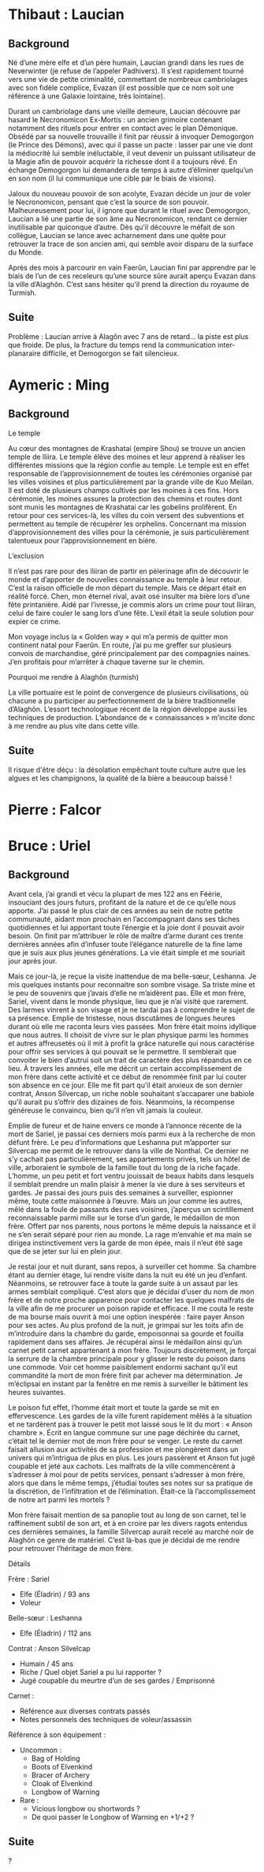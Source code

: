 Thibaut : Laucian
=================

Background
-----------

Né d’une mère elfe et d’un père humain, Laucian grandi dans les rues de Neverwinter (je refuse de l’appeler Padhivers). Il s’est rapidement tourné vers une vie de petite criminalité, commettant de nombreux cambriolages avec son fidèle complice, Evazan (il est possible que ce nom soit une référence à une Galaxie lointaine, très lointaine).

Durant un cambriolage dans une vieille demeure, Laucian découvre par hasard le Necronomicon Ex-Mortis : un ancien grimoire contenant notamment des rituels pour entrer en contact avec le plan Démonique. Obsédé par sa nouvelle trouvaille il finit par réussir à invoquer Demogorgon (le Prince des Démons), avec qui il passe un pacte : lasser par une vie dont la médiocrité lui semble inéluctable, il veut devenir un puissant utilisateur de la Magie afin de pouvoir acquérir la richesse dont il a toujours rêvé. En échange Demogorgon lui demandera de temps à autre d’éliminer quelqu’un en son nom (il lui communique une cible par le biais de visions).

Jaloux du nouveau pouvoir de son acolyte, Evazan décide un jour de voler le Necronomicon, pensant que c’est la source de son pouvoir. Malheureusement pour lui, il ignore que durant le rituel avec Demogorgon, Laucian a lié une partie de son âme au Necronomicon, rendant ce dernier inutilisable par quiconque d’autre. Dès qu’il découvre le méfait de son collègue, Laucian se lance avec acharnement dans une quête pour retrouver la trace de son ancien ami, qui semble avoir disparu de la surface du Monde.

Après des mois à parcourir en vain Faerûn, Laucian fini par apprendre par le biais de l’un de ces receleurs qu’une source sûre aurait aperçu Evazan dans la ville d’Alaghôn. C’est sans hésiter qu’il prend la direction du royaume de Turmish.

Suite
-----

Problème : Laucian arrive à Alagôn avec 7 ans de retard... la piste est plus que froide. De plus, la fracture du temps rend la communication inter-planaraire difficile, et Demogorgon se fait silencieux.


Aymeric : Ming
==============

Background
----------

Le temple

Au cœur des montagnes de Krashatai (empire Shou) se trouve un ancien temple de lliira.
Le temple élève des moines et leur apprend à réaliser les différentes missions que la
région confie au temple. Le temple est en effet responsable de l’approvisionnement de
toutes les cérémonies organisé par les villes voisines et plus particulièrement par la
grande ville de Kuo Meilan. Il est doté de plusieurs champs cultivés par les moines à ces
fins. Hors cérémonie, les moines assures la protection des chemins et routes dont sont
munis les montagnes de Krashatai car les gobelins prolifèrent. En retour pour ces
services-là, les villes du coin versent des subventions et permettent au temple de
récupérer les orphelins. Concernant ma mission d’approvisionnement des villes pour la
cérémonie, je suis particulièrement talentueux pour l’approvisionnement en bière.

L’exclusion

Il n’est pas rare pour des lliiran de partir en pèlerinage afin de découvrir le monde et
d’apporter de nouvelles connaissance au temple à leur retour. C’est la raison officielle de
mon départ du temple. Mais ce départ était en réalité forcé. Chen, mon éternel rival,
avait osé insulter ma bière lors d’une fête printanière. Aidé par l’ivresse, je commis alors
un crime pour tout lliiran, celui de faire couler le sang lors d’une fête. L’exil était la seule
solution pour expier ce crime.

Mon voyage inclus la « Golden way » qui m’a permis de quitter mon continent natal pour
Faerûn. En route, j’ai pu me greffer sur plusieurs convois de marchandise, géré
principalement par des compagnies naines. J’en profitais pour m’arrêter à chaque
taverne sur le chemin.

Pourquoi me rendre à Alaghôn (turmish)

La ville portuaire est le point de convergence de plusieurs civilisations, où chacune a pu
participer au perfectionnement de la bière traditionnelle d’Alaghôn. L’essort
technologique récent de la région développe aussi les techniques de production.
L’abondance de « connaissances » m’incite donc à me rendre au plus vite dans cette ville.

Suite
-----

Il risque d'être déçu : la désolation empêchant toute culture autre que les algues et les champignons, la qualité de la bière a beaucoup baissé !

Pierre : Falcor
===============

Bruce : Uriel
=============

Background
----------

Avant cela, j’ai grandi et vécu la plupart de mes 122 ans en Féérie, insouciant des jours futurs, profitant de la nature et de ce qu’elle nous apporte. J’ai passé le plus clair de ces années au sein de notre petite communauté, aidant mon prochain en l’accompagnant dans ses tâches quotidiennes et lui apportant toute l’énergie et la joie dont il pouvait avoir besoin. On finit par m’attribuer le rôle de maître d’arme durant ces trente dernières années afin d’infuser toute l’élégance naturelle de la fine lame que je suis aux plus jeunes générations. La vie était simple et me souriait jour après jour.

Mais ce jour-là, je reçue la visite inattendue de ma belle-sœur, Leshanna. Je mis quelques instants pour reconnaitre son sombre visage. Sa triste mine et le peu de souvenirs que j’avais d’elle ne m’aidèrent pas. Elle et mon frère, Sariel, vivent dans le monde physique, lieu que je n’ai visité que rarement. Des larmes vinrent à son visage et je ne tardai pas à comprendre le sujet de sa présence. Emplie de tristesse, nous discutâmes de longues heures durant où elle me raconta leurs vies passées. Mon frère était moins idyllique que nous autres. Il choisit de vivre sur le plan physique parmi les hommes et autres affreusetés où il mit à profit la grâce naturelle qui nous caractérise pour offrir ses services à qui pouvait se le permettre. Il semblerait que convoiter le bien d’autrui soit un trait de caractère des plus répandus en ce lieu. À travers les années, elle me décrit un certain accomplissement de mon frère dans cette activité et ce début de renommée finit par lui couter son absence en ce jour. Elle me fit part qu’il était anxieux de son dernier contrat, Anson Silvercap, un riche noble souhaitant s’accaparer une babiole qu’il aurait pu s’offrir des dizaines de fois. Néanmoins, la récompense généreuse le convaincu, bien qu’il n’en vît jamais la couleur.

Emplie de fureur et de haine envers ce monde à l’annonce récente de la mort de Sariel, je passai ces derniers mois parmi eux à la recherche de mon défunt frère. Le peu d’informations que Leshanna put m’apporter sur Silvercap me permit de le retrouver dans la ville de Nonthal. Ce dernier ne s’y cachait pas particulièrement, ses appartements privés, tels un hôtel de ville, arboraient le symbole de la famille tout du long de la riche façade. L’homme, un peu petit et fort ventru jouissait de beaux habits dans lesquels il semblait prendre un malin plaisir à mener la vie dure à ses serviteurs et gardes. Je passai des jours puis des semaines à surveiller, espionner même, toute cette maisonnée à l’œuvre. Mais un jour comme les autres, mêlé dans la foule de passants des rues voisines, j’aperçus un scintillement reconnaissable parmi mille sur le torse d’un garde, le médaillon de mon frère. Offert par nos parents, nous portons le même depuis la naissance et il ne s’en serait séparé pour rien au monde. La rage m’envahie et ma main se dirigea instinctivement vers la garde de mon épée, mais il n’eut été sage que de se jeter sur lui en plein jour.

Je restai jour et nuit durant, sans repos, à surveiller cet homme. Sa chambre étant au dernier étage, lui rendre visite dans la nuit eu été un jeu d’enfant. Néanmoins, se retrouver face à toute la garde suite à un assaut par les armes semblait compliqué. C’est alors que je décidai d’user du nom de mon frère et de notre proche apparence pour contacter les quelques malfrats de la ville afin de me procurer un poison rapide et efficace. Il me couta le reste de ma bourse mais ouvrit à moi une option inespérée : faire payer Anson pour ses actes. Au plus profond de la nuit, je grimpai sur les toits afin de m’introduire dans la chambre du garde, empoisonnai sa gourde et fouilla rapidement dans ses affaires. Je récupérai ainsi le médaillon ainsi qu’un carnet petit carnet appartenant à mon frère. Toujours discrètement, je forçai la serrure de la chambre principale pour y glisser le reste du poison dans une commode. Voir cet homme paisiblement endormi sachant qu’il eut commandité la mort de mon frère finit par achever ma détermination. Je m’éclipsai en instant par la fenêtre en me remis à surveiller le bâtiment les heures suivantes.

Le poison fut effet, l’homme était mort et toute la garde se mit en effervescence. Les gardes de la ville furent rapidement mêlés à la situation et ne tardèrent pas à trouver le petit mot laissé sous le lit du mort : « Anson chambre ». Écrit en langue commune sur une page déchirée du carnet, c’était tel le dernier mot de mon frère pour se venger. Le reste du carnet faisait allusion aux activités de sa profession et me plongèrent dans un univers qui m’intrigua de plus en plus. Les jours passèrent et Anson fut jugé coupable et jeté aux cachots. Les malfrats de la ville commencèrent à s’adresser à moi pour de petits services, pensant s’adresser à mon frère, alors que dans le même temps, j’étudiai toutes ses notes sur sa pratique de la discrétion, de l’infiltration et de l’élimination. Était-ce là l’accomplissement de notre art parmi les mortels ?

Mon frère faisait mention de sa panoplie tout au long de son carnet, tel le raffinement subtil de son art, et à en croire par les divers ragots entendus ces dernières semaines, la famille Silvercap aurait recelé au marché noir de Alaghôn ce genre de matériel. C’est là-bas que je décidai de me rendre pour retrouver l’héritage de mon frère.

Détails

Frère : Sariel
- Elfe (Éladrin) / 93 ans
- Voleur

Belle-sœur : Leshanna
- Elfe (Éladrin) / 112 ans

Contrat : Anson Silvelcap
- Humain / 45 ans
- Riche / Quel objet Sariel a pu lui rapporter ?
- Jugé coupable du meurtre d’un de ses gardes / Emprisonné

Carnet :
- Référence aux diverses contrats passés
- Notes personnels des techniques de voleur/assassin

Référence à son équipement :
- Uncommon : 
    * Bag of Holding
    * Boots of Elvenkind 
    * Bracer of Archery
    * Cloak of Elvenkind
    * Longbow of Warning
-	Rare :
    * Vicious longbow ou shortwords ? 
    * De quoi passer le Longbow of Warning en +1/+2 ?

Suite
-----
?
